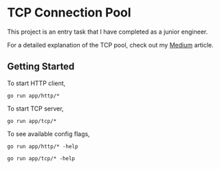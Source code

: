 # TCP Connection Pool

This project is an entry task that I have completed as a junior engineer.

For a detailed explanation of the TCP pool, check out my [Medium](https://medium.com/better-programming/build-a-tcp-connection-pool-from-scratch-with-go-d7747023fe14) article.

## Getting Started

To start HTTP client,

`go run app/http/*`

To start TCP server,

`go run app/tcp/*`

To see available config flags,

`go run app/http/* -help`

`go run app/tcp/* -help`

